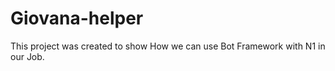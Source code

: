 # Giovana-helper

This project was created to show How we can use Bot Framework with N1 in our Job.
